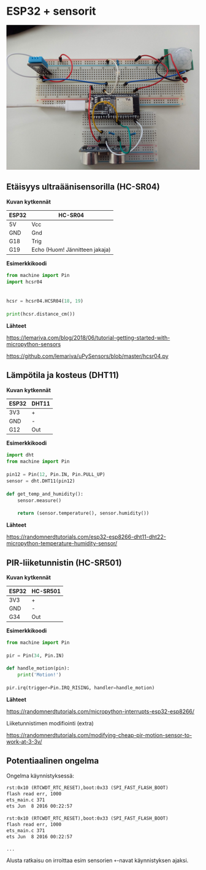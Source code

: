 # ESP32 + sensorit

![liitännät](connections.jpg)




## Etäisyys ultraäänisensorilla (HC-SR04)

**Kuvan kytkennät**

ESP32   | HC-SR04
--------|--------
5V      | Vcc
GND     | Gnd
G18     | Trig
G19     | Echo (Huom! Jännitteen jakaja)

**Esimerkkikoodi**

```python
from machine import Pin
import hcsr04


hcsr = hcsr04.HCSR04(18, 19)

print(hcsr.distance_cm())
```

**Lähteet**

https://lemariva.com/blog/2018/06/tutorial-getting-started-with-micropython-sensors

https://github.com/lemariva/uPySensors/blob/master/hcsr04.py


## Lämpötila ja kosteus (DHT11)

**Kuvan kytkennät**

ESP32   | DHT11
--------|--------
3V3     | +
GND     | -
G12     | Out

**Esimerkkikoodi**

```python
import dht
from machine import Pin

pin12 = Pin(12, Pin.IN, Pin.PULL_UP)
sensor = dht.DHT11(pin12)

def get_temp_and_humidity():
    sensor.measure()

    return (sensor.temperature(), sensor.humidity())
```

**Lähteet**

https://randomnerdtutorials.com/esp32-esp8266-dht11-dht22-micropython-temperature-humidity-sensor/

## PIR-liiketunnistin (HC-SR501)

**Kuvan kytkennät**

ESP32   | HC-SR501
--------|--------
3V3     | +
GND     | -
G34     | Out

**Esimerkkikoodi**

```python
from machine import Pin

pir = Pin(34, Pin.IN)

def handle_motion(pin):
    print('Motion!')

pir.irq(trigger=Pin.IRQ_RISING, handler=handle_motion)
```

**Lähteet**

https://randomnerdtutorials.com/micropython-interrupts-esp32-esp8266/

Liiketunnistimen modifiointi (extra)

https://randomnerdtutorials.com/modifying-cheap-pir-motion-sensor-to-work-at-3-3v/


## Potentiaalinen ongelma

Ongelma käynnistyksessä:

```
rst:0x10 (RTCWDT_RTC_RESET),boot:0x33 (SPI_FAST_FLASH_BOOT)
flash read err, 1000
ets_main.c 371
ets Jun  8 2016 00:22:57

rst:0x10 (RTCWDT_RTC_RESET),boot:0x33 (SPI_FAST_FLASH_BOOT)
flash read err, 1000
ets_main.c 371
ets Jun  8 2016 00:22:57

...
```

Alusta ratkaisu on irroittaa esim sensorien `+`-navat käynnistyksen ajaksi.